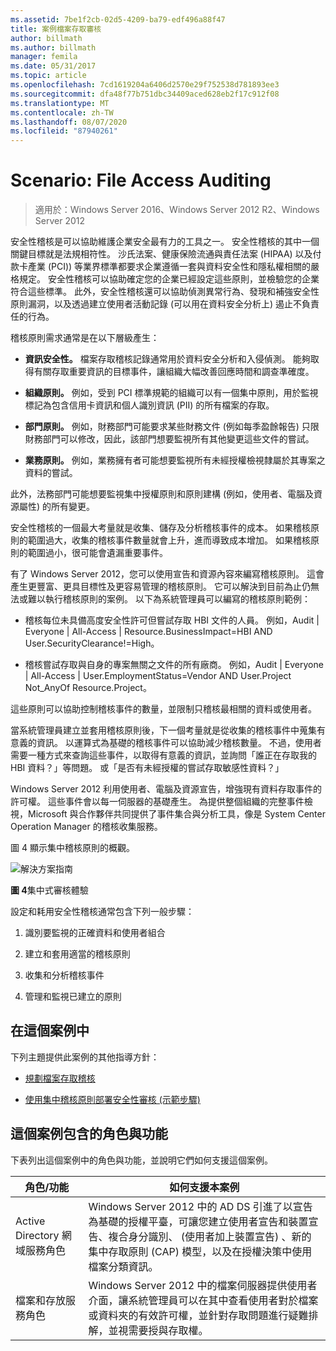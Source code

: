 ```yaml
---
ms.assetid: 7be1f2cb-02d5-4209-ba79-edf496a88f47
title: 案例檔案存取審核
author: billmath
ms.author: billmath
manager: femila
ms.date: 05/31/2017
ms.topic: article
ms.openlocfilehash: 7cd1619204a6406d2570e29f752538d781893ee3
ms.sourcegitcommit: dfa48f77b751dbc34409aced628eb2f17c912f08
ms.translationtype: MT
ms.contentlocale: zh-TW
ms.lasthandoff: 08/07/2020
ms.locfileid: "87940261"
---
```

# <a name="scenario-file-access-auditing"></a>Scenario: File Access Auditing

>適用於：Windows Server 2016、Windows Server 2012 R2、Windows Server 2012

安全性稽核是可以協助維護企業安全最有力的工具之一。 安全性稽核的其中一個關鍵目標就是法規相符性。 沙氏法案、健康保險流通與責任法案 (HIPAA) 以及付款卡產業 (PCI)) 等業界標準都要求企業遵循一套與資料安全性和隱私權相關的嚴格規定。 安全性稽核可以協助確定您的企業已經設定這些原則，並檢驗您的企業符合這些標準。 此外，安全性稽核還可以協助偵測異常行為、發現和補強安全性原則漏洞，以及透過建立使用者活動記錄 (可以用在資料安全分析上) 遏止不負責任的行為。

稽核原則需求通常是在以下層級產生：

-   **資訊安全性。** 檔案存取稽核記錄通常用於資料安全分析和入侵偵測。 能夠取得有關存取重要資訊的目標事件，讓組織大幅改善回應時間和調查準確度。

-   **組織原則。** 例如，受到 PCI 標準規範的組織可以有一個集中原則，用於監視標記為包含信用卡資訊和個人識別資訊 (PII) 的所有檔案的存取。

-   **部門原則。** 例如，財務部門可能要求某些財務文件 (例如每季盈餘報告) 只限財務部門可以修改，因此，該部門想要監視所有其他變更這些文件的嘗試。

-   **業務原則。** 例如，業務擁有者可能想要監視所有未經授權檢視隸屬於其專案之資料的嘗試。

此外，法務部門可能想要監視集中授權原則和原則建構 (例如，使用者、電腦及資源屬性) 的所有變更。

安全性稽核的一個最大考量就是收集、儲存及分析稽核事件的成本。 如果稽核原則的範圍過大，收集的稽核事件數量就會上升，進而導致成本增加。 如果稽核原則的範圍過小，很可能會遺漏重要事件。

有了 Windows Server 2012，您可以使用宣告和資源內容來編寫稽核原則。 這會產生更豐富、更具目標性及更容易管理的稽核原則。 它可以解決到目前為止仍無法或難以執行稽核原則的案例。 以下為系統管理員可以編寫的稽核原則範例：

-   稽核每位未具備高度安全性許可但嘗試存取 HBI 文件的人員。 例如，Audit | Everyone | All-Access | Resource.BusinessImpact=HBI AND User.SecurityClearance!=High。

-   稽核嘗試存取與自身的專案無關之文件的所有廠商。 例如，Audit | Everyone | All-Access | User.EmploymentStatus=Vendor AND User.Project Not_AnyOf Resource.Project。

這些原則可以協助控制稽核事件的數量，並限制只稽核最相關的資料或使用者。

當系統管理員建立並套用稽核原則後，下一個考量就是從收集的稽核事件中蒐集有意義的資訊。 以運算式為基礎的稽核事件可以協助減少稽核數量。 不過，使用者需要一種方式來查詢這些事件，以取得有意義的資訊，並詢問「誰正在存取我的 HBI 資料？」等問題。 或「是否有未經授權的嘗試存取敏感性資料？」

 Windows Server 2012 利用使用者、電腦及資源宣告，增強現有資料存取事件的許可權。 這些事件會以每一伺服器的基礎產生。 為提供整個組織的完整事件檢視，Microsoft 與合作夥伴共同提供了事件集合與分析工具，像是 System Center Operation Manager 的稽核收集服務。

圖 4 顯示集中稽核原則的概觀。

![解決方案指南](media/Scenario--File-Access-Auditing/DynamicAccessControl_RevGuide_4.JPG)

**圖 4**集中式審核體驗

設定和耗用安全性稽核通常包含下列一般步驟：

1.  識別要監視的正確資料和使用者組合

2.  建立和套用適當的稽核原則

3.  收集和分析稽核事件

4.  管理和監視已建立的原則

## <a name="in-this-scenario"></a>在這個案例中
下列主題提供此案例的其他指導方針：

-   [規劃檔案存取稽核](Plan-for-File-Access-Auditing.md)

-   [使用集中稽核原則部署安全性審核 &#40;示範步驟&#41;](Deploy-Security-Auditing-with-Central-Audit-Policies--Demonstration-Steps-.md)

## <a name="roles-and-features-included-in-this-scenario"></a><a name="BKMK_NEW"></a>這個案例包含的角色與功能
下表列出這個案例中的角色與功能，並說明它們如何支援這個案例。

|角色/功能|如何支援本案例|
|-----------------|---------------------------------|
|Active Directory 網域服務角色|Windows Server 2012 中的 AD DS 引進了以宣告為基礎的授權平臺，可讓您建立使用者宣告和裝置宣告、複合身分識別、 (使用者加上裝置宣告) 、新的集中存取原則 (CAP) 模型，以及在授權決策中使用檔案分類資訊。|
|檔案和存放服務角色|Windows Server 2012 中的檔案伺服器提供使用者介面，讓系統管理員可以在其中查看使用者對於檔案或資料夾的有效許可權，並針對存取問題進行疑難排解，並視需要授與存取權。|



